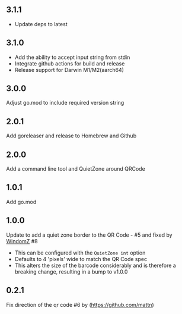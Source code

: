 ## 3.1.1

- Update deps to latest

## 3.1.0

- Add the ability to accept input string from stdin
- Integrate github actions for build and release
- Release support for Darwin M1/M2(aarch64)

## 3.0.0

Adjust go.mod to include required version string

## 2.0.1

Add goreleaser and release to Homebrew and Github

## 2.0.0

Add a command line tool and QuietZone around QRCode

## 1.0.1

Add go.mod

## 1.0.0

Update to add a quiet zone border to the QR Code - #5 and fixed by [WindomZ](https://github.com/WindomZ) #8

  - This can be configured with the `QuietZone int` option
  - Defaults to 4 'pixels' wide to match the QR Code spec
  - This alters the size of the barcode considerably and is therefore a breaking change, resulting in a bump to v1.0.0

## 0.2.1 

Fix direction of the qr code #6 by (https://github.com/mattn)

